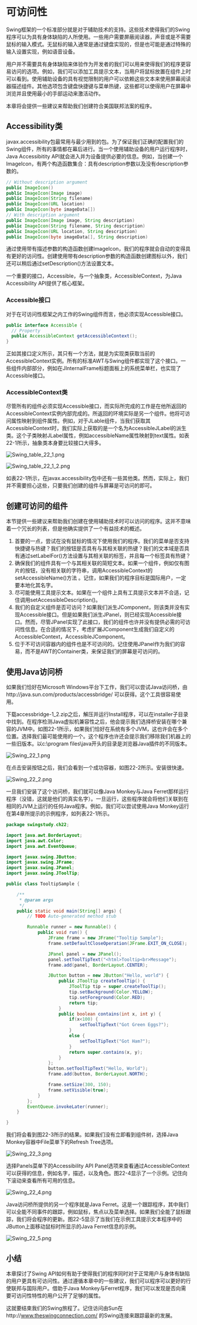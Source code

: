 可访问性
========

Swing框架的一个标准部分就是对于辅助技术的支持。这些技术使得我们的Swing程序可以为具有身体缺陷的人所使用。一些用户需要屏蔽阅读器，声音或是不需要鼠标的输入模式。无鼠标的输入通常是通过键盘实现的，但是也可能是通过特殊的输入设置实现，例如语音设备。

用户并不需要具有身体缺陷来体验作为开发者的我们可以用来使得我们的程序更容易访问的选项。例如，我们可以添加工具提示文本，当用户将鼠标放置在组件上时可以看到。使用辅助设备的具有视觉限制的用户可以依赖这些文本来使用屏幕阅读器描述组件。其他选项包含键盘快捷键与菜单热键，这些都可以使得用户在屏幕中浏览并且使用最小的手部运动来激活动作。

本章将会提供一些建议来帮助我们创建符合美国联邦法案的程序。

Accessibility类
---------------

javax.accessibility包最常用与最少用到的包。为了保证我们正确的配置我们的Swing组件，所有的事情都在幕后进行。当一个使用辅助设备的用户运行程序时，Java
Accessibitity
API就会进入并为设备提供必要的信息。例如，当创建一个ImageIcon，有两个构造函数集合：具有description参数以及没有description参数的。

``` java
// Without description argument
public ImageIcon()
public ImageIcon(Image image)
public ImageIcon(String filename)
public ImageIcon(URL location)
public ImageIcon(byte imageData[])
// With description argument
public ImageIcon(Image image, String description)
public ImageIcon(String filename, String description)
public ImageIcon(URL location, String description)
public ImageIcon(byte imageData[], String description)
```

通过使用带有描述参数的构造函数创建ImageIcon，我们的程序就会自动的变得具有更好的访问性。创建使用带有description参数的构造函数创建图标以外，我们还可以稍后通过setDescription()方法设置文本。

一个重要的接口，Accessible，与一个抽象类，AccessibleContext，为Java
Accessibility API提供了核心框架。

### Accessible接口

对于在可访问性框架之内工作的Swing组件而言，他必须实现Accessible接口。

``` java
public interface Accessible {
  // Property
  public AccessibleContext getAccessibleContext();
}
```

正如其接口定义所示，其只有一个方法，就是为实现类获取当前的AccessibleContext实例。所有的标准AWT与Swing组件都实现了这个接口。一些组件内部部分，例如在JInternalFrame标题面板上的系统菜单栏，也实现了Accessible接口。

### AccessibleContext类

尽管所有的组件必须实现Accessible接口，而实际所完成的工作是在他所返回的AccessibleContext实例内部完成的。所返回的环境实际是另一个组件。他将可访问属性映射到组件属性。例如，对于JLable组件，当我们获取其AccessibleContext时，我们实际上获取的是一个名为AccessibleJLabel的派生类。这个子类映射JLabel属性，例如accessibleName属性映射到text属性。如表22-1所示，抽象类本身要比较接口大得多。

![Swing\_table\_22\_1.png](images/Swing_table_22_1.png)

![Swing\_table\_22\_1\_2.png](images/Swing_table_22_1_2.png)

如表22-1所示，在javax.accessibility包中还有一些其他类。然而，实际上，我们并不需要担心这些，只要我们创建的组件与屏幕是可访问的即可。

创建可访问的组件
----------------

本节提供一些建议来帮助我们创建在使用辅助技术时可以访问的程序。这并不意味着一个冗长的列表，但是他确实提供了一个有益技术的概述。

1.  首要的一点，尝试在没有鼠标的情况下使用我们的程序。我们的菜单是否支持快捷键与热键？我们的按钮是否具有与其相关联的热键？我们的文本域是否具有通过setLabelFor()方法设置与其相关联的标签，并且每一个标签具有热键？
2.  确保我们的组件具有一个与其相关联的简短文本。如果一个组件，例如仅有图片的按钮，没有相关联的字符串，调用AccessibleContext的setAccessibleName()方法
    。记住，如果我们的程序目标是国际用户，一定要本地化其名字。
3.  尽可能使用工具提示文本。如果在一个组件上具有工具提示文本并不合适，记住调用setAccessibleDescription()。
4.  我们的自定义组件是否可访问？如果我们派生JComponent，则该类并没有实现Accessible接口。但是如果我们派生JPanel，则已经实现Accessible接口。然而，尽管JPanel实现了此接口，我们的组件也许并没有提供必需的可访问性信息。在合适的情况下，考虑扩展JComponent生成我们自定义的AccessibleContext，AccessibleJComponent。
5.  位于不可访问容器内的组件也是不可访问的。记住使用JPanel作为我们的容易，而不是AWT的Container类，来保证我们的屏幕是可访问的。

使用Java访问桥
--------------

如果我们恰好在Microsoft
Windows平台下工作，我们可以尝试Java访问桥，由http://java.sun.com/products/accessbridge/
可以获得。这个工具很容易使用。

下载accessbridge-1\_2.zip之后，解压并运行Install程序，可以在installer子目录中找到。在程序检测Java虚拟机兼容性之后，他会提示我们选择桥安装在哪个兼容的JVM中。如图22-1所示，如果我们恰好在系统有多个JVM，这也许会在多个位置。选择我们最可能使用的一个。这个程序也许还会提示我们移除我们机器上的一些旧版本。以c:\\program
files\\java开头的目录是浏览器Java插件的不同版本。

![Swing\_22\_1.png](images/Swing_22_1.png)

在点击安装按钮之后，我们会看到一个成功容器，如图22-2所示。安装很快速。

![Swing\_22\_2.png](images/Swing_22_2.png)

一旦我们安装了这个访问桥，我们就可以像Java Monkey与Java
Ferret那样运行程序（没错，这就是他们的真实名字）。一旦运行，这些程序就会将他们关联到在相同的JVM上运行的任何Java程序。例如，我们可以尝试使用Java
Monkey运行在第4章所提示的示例程序，如列表22-1所示。

``` java
package swingstudy.ch22;

import java.awt.BorderLayout;
import java.awt.Color;
import java.awt.EventQueue;

import javax.swing.JButton;
import javax.swing.JFrame;
import javax.swing.JPanel;
import javax.swing.JToolTip;

public class TooltipSample {

    /**
     * @param args
     */
    public static void main(String[] args) {
        // TODO Auto-generated method stub

        Runnable runner = new Runnable() {
            public void run() {
                JFrame frame = new JFrame("Tooltip Sample");
                frame.setDefaultCloseOperation(JFrame.EXIT_ON_CLOSE);

                JPanel panel = new JPanel();
                panel.setToolTipText("<html>Tooltip<br>Message");
                frame.add(panel, BorderLayout.CENTER);

                JButton button = new JButton("Hello, world") {
                    public JToolTip createToolTip() {
                        JToolTip tip = super.createToolTip();
                        tip.setBackground(Color.YELLOW);
                        tip.setForeground(Color.RED);
                        return tip;
                    }
                    public boolean contains(int x, int y) {
                        if(x<100) {
                            setToolTipText("Got Green Eggs?");
                        }
                        else {
                            setToolTipText("Got Ham?");
                        }
                        return super.contains(x, y);
                    }
                };
                button.setToolTipText("Hello, World");
                frame.add(button, BorderLayout.NORTH);

                frame.setSize(300, 150);
                frame.setVisible(true);
            }
        };
        EventQueue.invokeLater(runner);
    }

}
```

我们将会看到图22-3所示的结果。如果我们没有立即看到组件树，选择Java
Monkey容器中File菜单下的Refresh Tree选项。

![Swing\_22\_3.png](images/Swing_22_3.png)

选择Panels菜单下的Accessibility API
Panel选项来查看通过AccessibleContext可以获得的信息，例如名字，描述，以及角色。图22-4显示了一个示例。记住向下滚动来查看所有可用的信息。

![Swing\_22\_4.png](images/Swing_22_4.png)

Java访问桥所提供的另一个程序就是Java
Ferret。这是一个跟踪程序，其中我们可以全能不同事件的跟踪，例如鼠标，焦点以及菜单选择。如果我们全能了鼠标跟踪，我们将会程序的更新。图22-5显示了当我们在示例工具提示文本程序中的JButton上面移动鼠标时所显示的Java
Ferret信息的示例。

![Swing\_22\_5.png](images/Swing_22_5.png)

小结
----

本章探讨了Swing
API如何有助于使得我们的程序同时对于正常用户与身体有缺陷的用户更具有可访问性。通过遵循本章中的一些建议，我们可以程序可以更好的行使联邦与国际用户。借助于Java
Monkey与Ferret程序，我们可以发现是否向需要可访问性特性的用户公开了足够的属性。

这就要结束我们的Swing旅程了。记住访问由Sun在http://www.theswingconnection.com/
的Swing连接来跟踪最新的发展。
